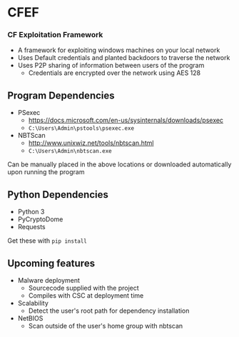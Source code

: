 # CFEF
### CF Exploitation Framework

* A framework for exploiting windows machines on your local network
* Uses Default credentials and planted backdoors to traverse the network
* Uses P2P sharing of information between users of the program
   * Credentials are encrypted over the network using AES 128

## Program Dependencies
* PSexec
    * https://docs.microsoft.com/en-us/sysinternals/downloads/psexec
    * `C:\Users\Admin\pstools\psexec.exe`
* NBTScan
    * http://www.unixwiz.net/tools/nbtscan.html
    * `C:\Users\Admin\nbtscan.exe`
    
Can be manually placed in the above locations or downloaded automatically upon running the program

## Python Dependencies
* Python 3
* PyCryptoDome
* Requests

Get these with `pip install`

## Upcoming features
* Malware deployment
  * Sourcecode supplied with the project
  * Compiles with CSC at deployment time
* Scalability
  * Detect the user's root path for dependency installation
* NetBIOS
  * Scan outside of the user's home group with nbtscan
